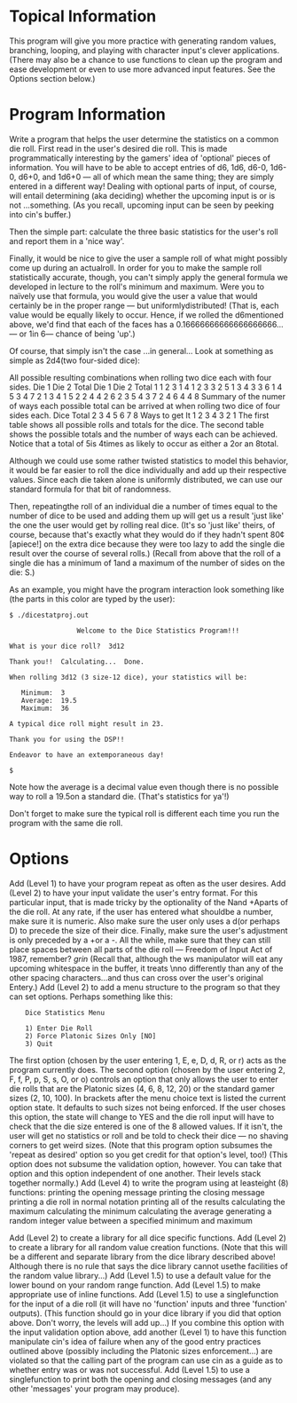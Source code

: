 # Topical Information
This program will give you more practice with generating random values, branching, looping, and playing with character input's clever applications. (There may also be a chance to use functions to clean up the program and ease development or even to use more advanced input features. See the Options section below.)

# Program Information
Write a program that helps the user determine the statistics on a common die roll. First read in the user's desired die roll. This is made programmatically interesting by the gamers' idea of 'optional' pieces of information. You will have to be able to accept entries of d6, 1d6, d6-0, 1d6-0, d6+0, and 1d6+0 — all of which mean the same thing; they are simply entered in a different way! Dealing with optional parts of input, of course, will entail determining (aka deciding) whether the upcoming input is or is not ...something. (As you recall, upcoming input can be seen by peeking into cin's buffer.)

Then the simple part: calculate the three basic statistics for the user's roll and report them in a 'nice way'.

Finally, it would be nice to give the user a sample roll of what might possibly come up during an actualroll. In order for you to make the sample roll statistically accurate, though, you can't simply apply the general formula we developed in lecture to the roll's minimum and maximum. Were you to naïvely use that formula, you would give the user a value that would certainly be in the proper range — but uniformlydistributed! (That is, each value would be equally likely to occur. Hence, if we rolled the d6mentioned above, we'd find that each of the faces has a 0.16666666666666666666...— or 1in 6— chance of being 'up'.)

Of course, that simply isn't the case ...in general... Look at something as simple as 2d4(two four-sided dice):

All possible resulting combinations when rolling two dice each with four sides.
Die 1	Die 2	Total		Die 1	Die 2	Total
1	1	2		3	1	4
1	2	3		3	2	5
1	3	4		3	3	6
1	4	5		3	4	7
2	1	3		4	1	5
2	2	4		4	2	6
2	3	5		4	3	7
2	4	6		4	4	8
Summary of the numer of ways each possible total can be arrived at when rolling two dice of four sides each.
Dice Total	2	3	4	5	6	7	8
Ways to get It	1	2	3	4	3	2	1
The first table shows all possible rolls and totals for the dice. The second table shows the possible totals and the number of ways each can be achieved. Notice that a total of 5is 4times as likely to occur as either a 2or an 8total.

Although we could use some rather twisted statistics to model this behavior, it would be far easier to roll the dice individually and add up their respective values. Since each die taken alone is uniformly distributed, we can use our standard formula for that bit of randomness.

Then, repeatingthe roll of an individual die a number of times equal to the number of dice to be used and adding them up will get us a result 'just like' the one the user would get by rolling real dice. (It's so 'just like' theirs, of course, because that's exactly what they would do if they hadn't spent 80¢ [apiece!] on the extra dice because they were too lazy to add the single die result over the course of several rolls.) (Recall from above that the roll of a single die has a minimum of 1and a maximum of the number of sides on the die: S.)

As an example, you might have the program interaction look something like (the parts in this color are typed by the user):
```
$ ./dicestatproj.out

                 Welcome to the Dice Statistics Program!!!

What is your dice roll?  3d12

Thank you!!  Calculating...  Done.

When rolling 3d12 (3 size-12 dice), your statistics will be:

   Minimum:  3
   Average:  19.5
   Maximum:  36

A typical dice roll might result in 23.

Thank you for using the DSP!!

Endeavor to have an extemporaneous day!

$
```
Note how the average is a decimal value even though there is no possible way to roll a 19.5on a standard die. (That's statistics for ya'!)

Don't forget to make sure the typical roll is different each time you run the program with the same die roll.

# Options
Add (Level 1) to have your program repeat as often as the user desires.
Add (Level 2) to have your input validate the user's entry format. For this particular input, that is made tricky by the optionality of the Nand +Aparts of the die roll. At any rate, if the user has entered what shouldbe a number, make sure it is numeric. Also make sure the user only uses a d(or perhaps D) to precede the size of their dice. Finally, make sure the user's adjustment is only preceded by a +or a -. All the while, make sure that they can still place spaces between all parts of the die roll — Freedom of Input Act of 1987, remember? *grin* (Recall that, although the ws manipulator will eat any upcoming whitespace in the buffer, it treats \nno differently than any of the other spacing characters...and thus can cross over the user's original Entery.)
Add (Level 2) to add a menu structure to the program so that they can set options. Perhaps something like this:
```
    Dice Statistics Menu

    1) Enter Die Roll
    2) Force Platonic Sizes Only [NO]
    3) Quit
```
The first option (chosen by the user entering 1, E, e, D, d, R, or r) acts as the program currently does. The second option (chosen by the user entering 2, F, f, P, p, S, s, O, or o) controls an option that only allows the user to enter die rolls that are the Platonic sizes (4, 6, 8, 12, 20) or the standard gamer sizes (2, 10, 100). In brackets after the menu choice text is listed the current option state. It defaults to such sizes not being enforced. If the user choses this option, the state will change to YES and the die roll input will have to check that the die size entered is one of the 8 allowed values. If it isn't, the user will get no statistics or roll and be told to check their dice — no shaving corners to get weird sizes.
(Note that this program option subsumes the 'repeat as desired' option so you get credit for that option's level, too!)
(This option does not subsume the validation option, however. You can take that option and this option independent of one another. Their levels stack together normally.)
Add (Level 4) to write the program using at leasteight (8) functions:
printing the opening message
printing the closing message
printing a die roll in normal notation
printing all of the results
calculating the maximum
calculating the minimum
calculating the average
generating a random integer value between a specified minimum and maximum


Add (Level 2) to create a library for all dice specific functions.
Add (Level 2) to create a library for all random value creation functions. (Note that this will be a different and separate library from the dice library described above! Although there is no rule that says the dice library cannot usethe facilities of the random value library...)
Add (Level 1.5) to use a default value for the lower bound on your random range function.
Add (Level 1.5) to make appropriate use of inline functions.
Add (Level 1.5) to use a singlefunction for the input of a die roll (it will have no 'function' inputs and three 'function' outputs). (This function should go in your dice library if you did that option above. Don't worry, the levels will add up...)
If you combine this option with the input validation option above, add another (Level 1) to have this function manipulate cin's idea of failure when any of the good entry practices outlined above (possibly including the Platonic sizes enforcement...) are violated so that the calling part of the program can use cin as a guide as to whether entry was or was not successful.
Add (Level 1.5) to use a singlefunction to print both the opening and closing messages (and any other 'messages' your program may produce).
